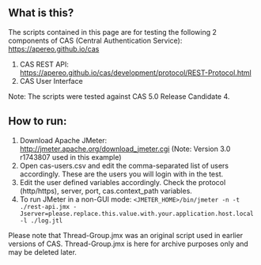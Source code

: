 ## What is this?

The scripts contained in this page are for testing the following 2 components of CAS (Central Authentication Service): https://apereo.github.io/cas  
1. CAS REST API: https://apereo.github.io/cas/development/protocol/REST-Protocol.html   
2. CAS User Interface   

Note: The scripts were tested against CAS 5.0 Release Candidate 4.

## How to run:

1. Download Apache JMeter: http://jmeter.apache.org/download_jmeter.cgi (Note: Version 3.0 r1743807 used in this example)  
2. Open cas-users.csv and edit the comma-separated list of users accordingly.  These are the users you will login with in the test.   
3. Edit the user defined variables accordingly.  Check the protocol (http/https), server, port, cas.context_path variables.  
4. To run JMeter in a non-GUI mode: `<JMETER_HOME>/bin/jmeter -n -t ./rest-api.jmx -Jserver=please.replace.this.value.with.your.application.host.local -l ./log.jtl`  

Please note that Thread-Group.jmx was an original script used in earlier versions of CAS.  Thread-Group.jmx is here for archive purposes only and may be deleted later.  
